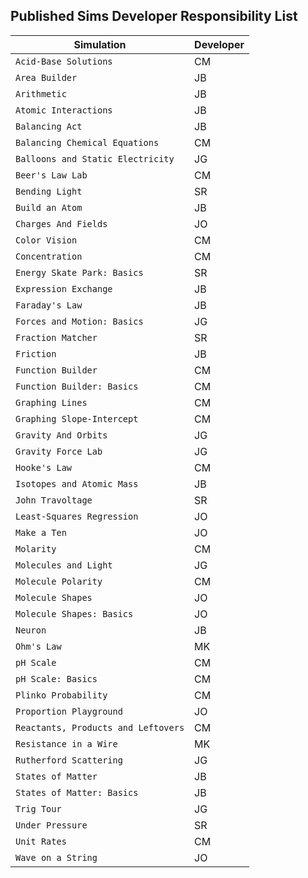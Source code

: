 ## Published Sims Developer Responsibility List

| Simulation  | Developer |
| ------------- | ------------- |
| `Acid-Base Solutions` | CM |
| `Area Builder` | JB  |
| `Arithmetic`  | JB  |
| `Atomic Interactions`  | JB  |
| `Balancing Act`  | JB  |
| `Balancing Chemical Equations`  | CM  |
| `Balloons and Static Electricity`  | JG  |
| `Beer's Law Lab`  | CM  |
| `Bending Light`  | SR  |
| `Build an Atom`  | JB  |
| `Charges And Fields` | JO  |
| `Color Vision` |  CM  |
| `Concentration` |  CM  |
| `Energy Skate Park: Basics` |  SR  |
| `Expression Exchange` |  JB  |
| `Faraday's Law` |  JB  |
| `Forces and Motion: Basics` |  JG  |
| `Fraction Matcher` |  SR  |
| `Friction` |  JB  |
| `Function Builder` |  CM  |
| `Function Builder: Basics` |  CM  |
| `Graphing Lines` |  CM  |
| `Graphing Slope-Intercept` |  CM  |
| `Gravity And Orbits` |  JG  |
| `Gravity Force Lab` |  JG  |
| `Hooke's Law` |  CM  |
| `Isotopes and Atomic Mass` |  JB  |
| `John Travoltage` |  SR  |
| `Least-Squares Regression` |  JO  |
| `Make a Ten` |  JO  |
| `Molarity` |  CM  |
| `Molecules and Light` |  JG  |
| `Molecule Polarity` |  CM  |
| `Molecule Shapes` |  JO  |
| `Molecule Shapes: Basics` |  JO  |
| `Neuron` |  JB  |
| `Ohm's Law`|  MK  |
| `pH Scale` |  CM  |
| `pH Scale: Basics` |  CM  |
| `Plinko Probability` |  CM  |
| `Proportion Playground` |  JO  |
| `Reactants, Products and Leftovers` |  CM  |
| `Resistance in a Wire` |  MK  |
| `Rutherford Scattering` |  JG  |
| `States of Matter` |  JB  |
| `States of Matter: Basics` |  JB  |
| `Trig Tour` |  JG  |
| `Under Pressure` |  SR  |
| `Unit Rates` |  CM  |
| `Wave on a String` |  JO  |
